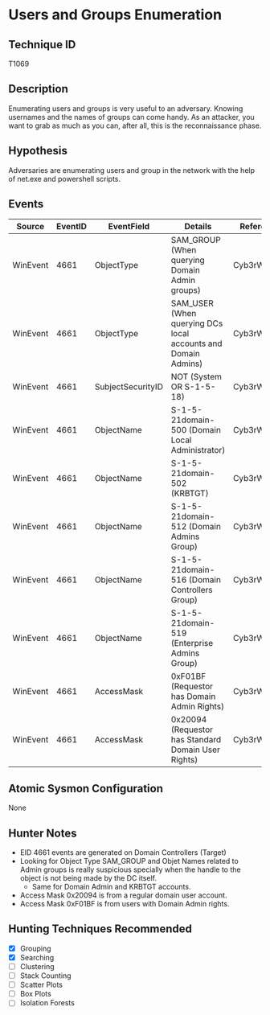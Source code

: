 # Users and Groups Enumeration
## Technique ID
T1069


## Description
Enumerating users and groups is very useful to an adversary. Knowing usernames and the names of groups can come handy. As an attacker, you want to grab as much as you can, after all, this is the reconnaissance phase.


## Hypothesis
Adversaries are enumerating users and group in the network with the help of net.exe and powershell scripts.


## Events

| Source | EventID | EventField | Details | Reference | 
|--------|---------|-------|--------|-----------| 
| WinEvent | 4661 | ObjectType | SAM_GROUP (When querying Domain Admin groups) | Cyb3rWard0g |
| WinEvent | 4661 | ObjectType | SAM_USER (When querying DCs local accounts and Domain Admins) | Cyb3rWard0g |
| WinEvent | 4661 | SubjectSecurityID | NOT (System OR S-1-5-18) | Cyb3rWard0g |
| WinEvent | 4661 | ObjectName | S-1-5-21domain-500 (Domain Local Administrator) | Cyb3rWard0g |
| WinEvent | 4661 | ObjectName | S-1-5-21domain-502 (KRBTGT) | Cyb3rWard0g |
| WinEvent | 4661 | ObjectName | S-1-5-21domain-512 (Domain Admins Group) | Cyb3rWard0g |
| WinEvent | 4661 | ObjectName | S-1-5-21domain-516 (Domain Controllers Group) | Cyb3rWard0g |
| WinEvent | 4661 | ObjectName | S-1-5-21domain-519 (Enterprise Admins Group) | Cyb3rWard0g |
| WinEvent | 4661 | AccessMask | 0xF01BF (Requestor has Domain Admin Rights) | Cyb3rWard0g |
| WinEvent | 4661 | AccessMask | 0x20094 (Requestor has Standard Domain User Rights) | Cyb3rWard0g |


## Atomic Sysmon Configuration
None


## Hunter Notes
* EID 4661 events are generated on Domain Controllers (Target)
* Looking for Object Type SAM_GROUP and Objet Names related to Admin groups is really suspicious specially when the handle to the object is not being made by the DC itself.
	* Same for Domain Admin and KRBTGT accounts.
* Access Mask 0x20094 is from a regular domain user account.
* Access Mask 0xF01BF is from users with Domain Admin rights.


## Hunting Techniques Recommended

- [x] Grouping
- [x] Searching
- [ ] Clustering
- [ ] Stack Counting
- [ ] Scatter Plots
- [ ] Box Plots
- [ ] Isolation Forests
